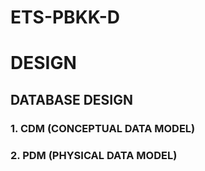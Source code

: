 ﻿# ETS-PBKK-D

# DESIGN

## DATABASE DESIGN

### 1. CDM (CONCEPTUAL DATA MODEL)
### 2. PDM (PHYSICAL DATA MODEL)
